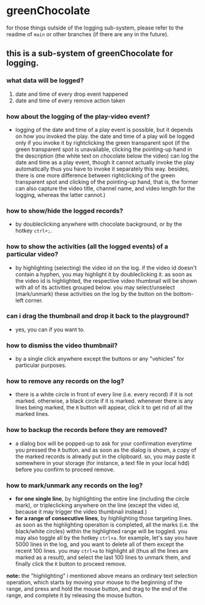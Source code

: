 # greenChocolate
for those things outside of the logging sub-system, please refer to the readme of `main` or other branches (if there are any in the future).

## this is a sub-system of greenChocolate for logging.

### what data will be logged?
1. date and time of every drop event happened
2. date and time of every remove action taken

### how about the logging of the play-video event?
- logging of the date and time of a play event is possible, but it depends on how you invoked the play. the date and time of a play will be logged only if you invoke it by rightclicking the green transparent spot (if the green transparent spot is unavailable, clicking the pointing-up hand in the description (the white text on chocolate below the video) can log the date and time as a play event, though it cannot actually invoke the play automatically thus you have to invoke it separately this way. besides, there is one more difference between rightclicking of the green transparent spot and clicking of the pointing-up hand, that is, the former can also capture the video title, channel name, and video length for the logging, whereas the latter cannot.)

### how to show/hide the logged records?
- by doubleclicking anywhere with chocolate background, or by the hotkey `ctrl+;`.

### how to show the activities (all the logged events) of a particular video?
- by highlighting (selecting) the video id on the log. if the video id doesn't contain a hyphen, you may highlight it by doubleclicking it. as soon as the video id is highlighted, the respective video thumbnail will be shown with all of its activities grouped below. you may select/unselect (mark/unmark) these activities on the log by the button on the bottom-left corner.

### can i drag the thumbnail and drop it back to the playground?
- yes, you can if you want to.

### how to dismiss the video thumbnail?
- by a single click anywhere except the buttons or any "vehicles" for particular purposes.

### how to remove any records on the log?
- there is a white circle in front of every line (i.e. every record) if it is not marked. otherwise, a black circle if it is marked. whenever there is any lines being marked, the `R` button will appear, click it to get rid of all the marked lines.

### how to backup the records before they are removed?
- a dialog box will be popped-up to ask for your confirmation everytime you pressed the `R` button. and as soon as the dialog is shown, a copy of the marked records is already put in the clipboard. so, you may paste it somewhere in your storage (for instance, a text file in your local hdd) before you confirm to proceed remove.

### how to mark/unmark any records on the log?
- **for one single line**, by highlighting the entire line (including the circle mark), or tripleclicking anywhere on the line (except the video id, because it may trigger the video thumbnail instead.)
- **for a range of consecutive lines**, by highlighting those targeting lines. as soon as the highlighting operation is completed, all the marks (i.e. the black/white circles) within the highlighted range will be toggled. you may also toggle all by the hotkey `ctrl+a`. for example, let's say you have 5000 lines in the log, and you want to delete all of them except the recent 100 lines. you may `ctrl+a` to highlight all (thus all the lines are marked as a result), and select the last 100 lines to unmark them, and finally click the `R` button to proceed remove.

**note:** the "highlighting" i mentioned above means an ordinary text selection operation, which starts by moving your mouse to the beginning of the range, and press and hold the mouse button, and drag to the end of the range, and complete it by releasing the mouse button.
